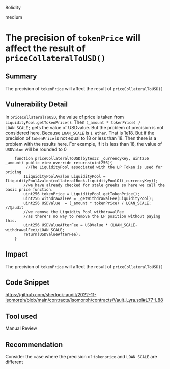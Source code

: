 8olidity

medium

# The precision of `tokenPrice` will affect the result of `priceCollateralToUSD()`

## Summary
The precision of `tokenPrice` will affect the result of `priceCollateralToUSD()`
## Vulnerability Detail
In `priceCollateralToUSD`, the value of price is taken from `LiquidityPool.getTokenPrice()`. Then `(_amount * tokenPrice) / LOAN_SCALE;` gets the value of USDvalue. But the problem of precision is not considered here. Because `LOAN_SCALE` is `1 ether`. That is 1e18. But if the precision of `tokenPrice` is not equal to 18 or less than 18. Then there is a problem with the results here.
For example, if it is less than 18, the value of `USDValue` will be rounded to 0

```solidity
    function priceCollateralToUSD(bytes32 _currencyKey, uint256 _amount) public view override returns(uint256){
         //The LiquidityPool associated with the LP Token is used for pricing
        ILiquidityPoolAvalon LiquidityPool = ILiquidityPoolAvalon(collateralBook.liquidityPoolOf(_currencyKey));
        //we have already checked for stale greeks so here we call the basic price function.
        uint256 tokenPrice = LiquidityPool.getTokenPrice();          
        uint256 withdrawalFee = _getWithdrawalFee(LiquidityPool);
        uint256 USDValue  = (_amount * tokenPrice) / LOAN_SCALE; //@audit 
        //we remove the Liquidity Pool withdrawalFee 
        //as there's no way to remove the LP position without paying this.
        uint256 USDValueAfterFee = USDValue * (LOAN_SCALE- withdrawalFee)/LOAN_SCALE;
        return(USDValueAfterFee);
    }
```

## Impact
The precision of `tokenPrice` will affect the result of `priceCollateralToUSD()`
## Code Snippet
https://github.com/sherlock-audit/2022-11-isomorph/blob/main/contracts/Isomorph/contracts/Vault_Lyra.sol#L77-L88
## Tool used

Manual Review

## Recommendation
Consider the case where the precision of `tokenprice` and `LOAN_SCALE` are different